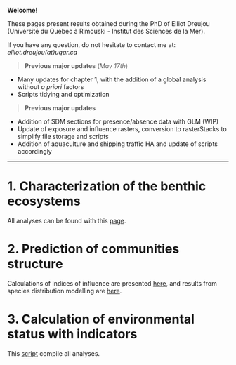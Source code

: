 **Welcome!**

These pages present results obtained during the PhD of Elliot Dreujou (Université du Québec à Rimouski - Institut des Sciences de la Mer).

If you have any question, do not hesitate to contact me at: *elliot.dreujou(at)uqar.ca*

> **Previous major updates** (*May 17th*)<br>
- Many updates for chapter 1, with the addition of a global analysis without *a priori* factors
- Scripts tidying and optimization

> **Previous major updates**<br>
- Addition of SDM sections for presence/absence data with GLM (WIP)
- Update of exposure and influence rasters, conversion to rasterStacks to simplify file storage and scripts
- Addition of aquaculture and shipping traffic HA and update of scripts accordingly

-----


# 1. Characterization of the benthic ecosystems

All analyses can be found with this [page](https://eldre.github.io/eldre-phd/Chap1/C1_index.html).

# 2. Prediction of communities structure

Calculations of indices of influence are presented [here](https://eldre.github.io/eldre-phd/Chap2/C2_analyses_A.html), and results from species distribution modelling are [here](https://eldre.github.io/eldre-phd/Chap2/C2_analyses_B.html).

# 3. Calculation of environmental status with indicators

This [script](https://eldre.github.io/eldre-phd/Chap3/C3_analyses.html) compile all analyses.
